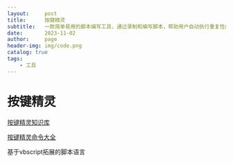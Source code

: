 ```yaml
---
layout:     post
title:      按键精灵
subtitle:   一款简单易用的脚本编写工具，通过录制和编写脚本，帮助用户自动执行重复性的键盘和鼠标操作。
date:       2023-11-02
author:     page
header-img: img/code.png
catalog: true
tags:
    - 工具
---
```


# 按键精灵

[按键精灵知识库](http://zy.anjian.com/index.php?action-viewnews-itemid-161)

[按键精灵命令大全](http://zy.anjian.com/?action-model-name-qmdn-itemid-248)

基于vbscript拓展的脚本语言